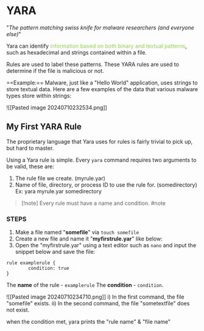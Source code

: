 # YARA

"_The pattern matching swiss knife for malware researchers (and everyone else)_"

Yara can identify <span style="color:rgb(146, 208, 80)">information based on both binary and textual patterns</span>, such as hexadecimal and strings contained within a file.

Rules are used to label these patterns. These YARA rules are used to determine if the file is malicious or not. 

==Example:==
Malware, just like a "Hello World" application, uses strings to store textual data. Here are a few examples of the data that various malware types store within strings:

![[Pasted image 20240710232534.png]]

## My First YARA Rule

The proprietary language that Yara uses for rules is fairly trivial to pick up, but hard to master. 

Using a Yara rule is simple. Every `yara` command requires two arguments to be valid, these are:  
1. The rule file we create.  (myrule.yar)
2. Name of file, directory, or process ID to use the rule for. (somedirectory)
Ex: yara myrule.yar somedirectory

> [!note] Every rule must have a name and condition. #note 

### STEPS

1. Make a file named "**somefile**" via `touch somefile`  
2. Create a new file and name it "**myfirstrule.yar**" like below:
3. Open the "myfirstrule.yar" using a text editor such as `nano` and input the snippet below and save the file:

```shell-session
rule examplerule {
        condition: true
}
```

The **name** of the rule - `examplerule` 
The **condition** - `condition`. 

![[Pasted image 20240710234710.png]]
i) In the first command, the file "somefile" exists.
ii) In the second command, the file "sometextfile" does not exist.

when the condition met, yara prints the "rule name" & "file name"